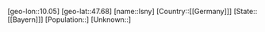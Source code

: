 ﻿---
location: [47.68,10.05]
type: City
tags:
- geo/City


SpocWebEntityId: 31134
isDeleted: false
confidential: public

---
[geo-lon::10.05]
[geo-lat::47.68]
[name::Isny]
[Country::[[Germany]]]
[State::[[Bayern]]]
[Population::]
[Unknown::]

